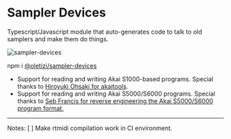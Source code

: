 # Sampler Devices
Typescript/Javascript module that auto-generates code to talk to old samplers and make them do things.

![sampler-devices](https://github.com/oletizi/akai-sampler/actions/workflows/sampler-devices.yml/badge.svg)

npm i [@oletizi/sampler-devices](https://www.npmjs.com/package/@oletizi/sampler-devices)

* Support for reading and writing Akai S1000-based programs. Special thanks to [Hiroyuki Ohsaki for akaitools](https://www.lsnl.jp/~ohsaki/software/akaitools/).
* Support for reading and writing Akai S5000/S6000 programs. Special thanks to [Seb Francis for reverse engineering the Akai S5000/S6000 program format.](https://burnit.co.uk/AKPspec/)

___
Notes:
[ ] Make rtmidi compilation work in CI environment.
